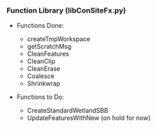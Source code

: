 ### Function Library (libConSiteFx.py)
- Functions Done:
  - createTmpWorkspace
  - getScratchMsg
  - CleanFeatures
  - CleanClip
  - CleanErase
  - Coalesce
  - Shrinkwrap

- Functions to Do:
  - CreateStandardWetlandSBB
  - UpdateFeaturesWithNew (on hold for now)
